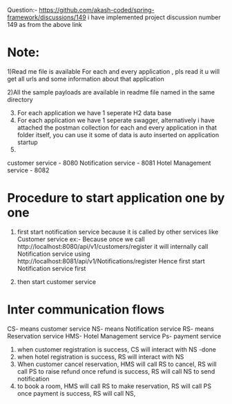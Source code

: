 Question:- https://github.com/akash-coded/spring-framework/discussions/149
i have implemented project discussion number 149 as from the above link


Note:
======================
1)Read me file is available For each and every application ,  pls read it u will get all urls 	 and some information about that application

2)All the sample payloads are available in readme file named  in the same directory 


3) For each  application we have 1 seperate H2 data base
4) For each  application we have 1 seperate swagger, alternatively i have attached the
   postman collection for each and every application in that folder itself, you can use it 
   some of data is auto inserted on application startup
5) 

customer service - 8080
Notification service - 8081
Hotel Management service - 8082


Procedure to start application one by one
====================================================
1) first start notification service because it is called by other services like Customer service
ex:-  Because once we call http://localhost:8080/api/v1/customers/register it will internally call Notification service using 
 http://localhost:8081/api/v1/Notifications/register
 Hence first start Notification service first

2) then start customer service 



Inter communication flows
===========================
CS- means customer service 
NS- means Notification service
RS- means Reservation service
HMS- Hotel Management service
Ps- payment service


1) when customer registration is success, CS will interact with NS  -done
2) when hotel registration is success, RS will interact with NS
3) When customer cancel reservation, HMS will call RS to cancel,  RS will call PS to raise refund
once refund is success, RS will call NS to send notification
4) to book a room, HMS will call RS to make reservation, 
RS will call PS once payment is success, RS will call NS,





